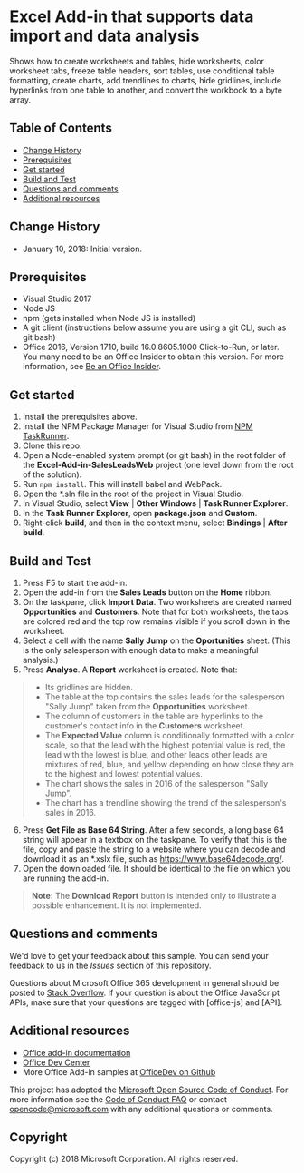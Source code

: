 # Excel Add-in that supports data import and data analysis 
Shows how to create worksheets and tables, hide worksheets, color worksheet tabs, freeze table headers, sort tables, use conditional table formatting, create charts, add trendlines to charts, hide gridlines, include hyperlinks from one table to another, and convert the workbook to a byte array. 


## Table of Contents
* [Change History](#change-history)
* [Prerequisites](#prerequisites)
* [Get started](#get-started)
* [Build and Test](#build-and-test)
* [Questions and comments](#questions-and-comments)
* [Additional resources](#additional-resources)


## Change History

* January 10, 2018: Initial version.

## Prerequisites

- Visual Studio 2017
- Node JS 
- npm (gets installed when Node JS is installed)
- A git client (instructions below assume you are using a git CLI, such as git bash)
- Office 2016, Version 1710, build 16.0.8605.1000 Click-to-Run, or later. You many need to be an Office Insider to obtain this version. For more information, see [Be an Office Insider](https://products.office.com/en-us/office-insider?tab=tab-1).

## Get started

1. Install the prerequisites above.
2. Install the NPM Package Manager for Visual Studio from [NPM TaskRunner](https://marketplace.visualstudio.com/items?itemName=MadsKristensen.NPMTaskRunner).
3. Clone this repo.
4. Open a Node-enabled system prompt (or git bash) in the root folder of the **Excel-Add-in-SalesLeadsWeb** project (one level down from the root of the solution).
5. Run `npm install`. This will install babel and WebPack.
6. Open the *.sln file in the root of the project in Visual Studio.
7. In Visual Studio, select **View** | **Other Windows** | **Task Runner Explorer**. 
8. In the **Task Runner Explorer**, open **package.json** and **Custom**. 
9. Right-click **build**, and then in the context menu, select **Bindings** | **After build**.

## Build and Test

1. Press F5 to start the add-in.
2. Open the add-in from the **Sales Leads** button on the **Home** ribbon.
3. On the taskpane, click **Import Data**. Two worksheets are created named **Opportunities** and **Customers**. Note that for both worksheets, the tabs are colored red and the top row remains visible if you scroll down in the worksheet.
4. Select a cell with the name **Sally Jump** on the **Oportunities** sheet. (This is the only salesperson with enough data to make a meaningful analysis.)
5. Press **Analyse**. A **Report** worksheet is created. Note that:
> -  Its gridlines are hidden.
> -  The table at the top contains the sales leads for the salesperson "Sally Jump" taken from the **Opportunities** worksheet.
> -  The column of customers in the table are hyperlinks to the customer's contact info in the **Customers** worksheet. 
> -  The **Expected Value** column is conditionally formatted with a color scale, so that the lead with the highest potential value is red, the lead with the lowest is blue, and other leads other leads are mixtures of red, blue, and yellow depending on how close they are to the highest and lowest potential values.
> - The chart shows the sales in 2016 of the salesperson "Sally Jump". 
> - The chart has a trendline showing the trend of the salesperson's sales in 2016.
6. Press **Get File as Base 64 String**. After a few seconds, a long base 64 string will appear in a textbox on the taskpane. To verify that this is the file, copy and paste the string to a website where you can decode and download it as an *.xslx file, such as https://www.base64decode.org/. 
7. Open the downloaded file. It should be identical to the file on which you are running the add-in.

> **Note:** The **Download Report** button is intended only to illustrate a possible enhancement. It is not implemented.

## Questions and comments

We'd love to get your feedback about this sample. You can send your feedback to us in the *Issues* section of this repository.

Questions about Microsoft Office 365 development in general should be posted to [Stack Overflow](http://stackoverflow.com/questions/tagged/office-js+API). If your question is about the Office JavaScript APIs, make sure that your questions are tagged with [office-js] and [API].

## Additional resources

* [Office add-in documentation](https://msdn.microsoft.com/en-us/library/office/jj220060.aspx)
* [Office Dev Center](http://dev.office.com/)
* More Office Add-in samples at [OfficeDev on Github](https://github.com/officedev)

This project has adopted the [Microsoft Open Source Code of Conduct](https://opensource.microsoft.com/codeofconduct/). For more information see the [Code of Conduct FAQ](https://opensource.microsoft.com/codeofconduct/faq/) or contact [opencode@microsoft.com](mailto:opencode@microsoft.com) with any additional questions or comments.

## Copyright
Copyright (c) 2018 Microsoft Corporation. All rights reserved.
